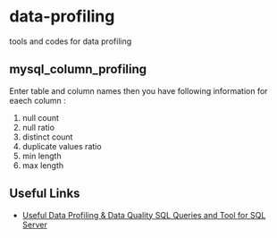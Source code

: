 # data-profiling
tools and codes for data profiling

## mysql_column_profiling
Enter table and column names then you have following information for eaech column :
1. null count
2. null ratio
3. distinct count
4. duplicate values ratio
5. min length
6. max length

## Useful Links
+ [Useful Data Profiling & Data Quality SQL Queries and Tool for SQL Server](https://dataedo.com/kb/query/sql-server/data-profiling-data-quality)